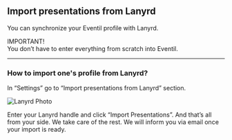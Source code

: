 ## Import presentations from Lanyrd

You can synchronize your Eventil profile with Lanyrd.

<article class="message is-warning">
  <div class="message-header">
    IMPORTANT!
  </div>
  <div class="message-body">
    You don’t have to enter everything from scratch into Eventil.
  </div>
</article>

---

### How to import one's profile from Lanyrd?

In “Settings” go to “Import presentations from Lanyrd” section.

![Lanyrd Photo](/images/lanyrd.svg)

Enter your Lanyrd handle and click “Import Presentations”. And that’s all from your side. We take care of the rest. We will inform you via email once your import is ready.
